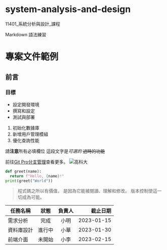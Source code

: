 # system-analysis-and-design
11401_系統分析與設計_課程


Markdown 語法練習
# 專案文件範例
## 前言
### 目標

- 設定開發環境
- 撰寫和設定
- 測試與部署

1. 初始化數據庫
2. 新增用戶管理模組
3. 優化查詢性能

請**注意**所有必填欄位
這段文字是*可選的*
~~過時的功能~~

前往[Git Pro分支管理](https://www.progit.cn/chapter_3_branch/git.html)查看更多。
![高科大](nkust.jpg)
```python
def greet(name):
  return f"Hello, {name}!"
print(greet("World"))
```
> 程式碼之所以有價值， 是因為它能被閱讀、理解和修改。 版本控制使這一切成為可能。

| 任務名稱 | 狀態 | 負責人 | 截止日期 |
|---|:---:|:---:|---:|
| 需求分析 | 完成 | 小明 | 2023-01-15 |
| 資料庫設計 | 進行中 | 小華 | 2023-01-30 |
| 前端介面 | 未開始 | 小李 | 2023-02-15 |
